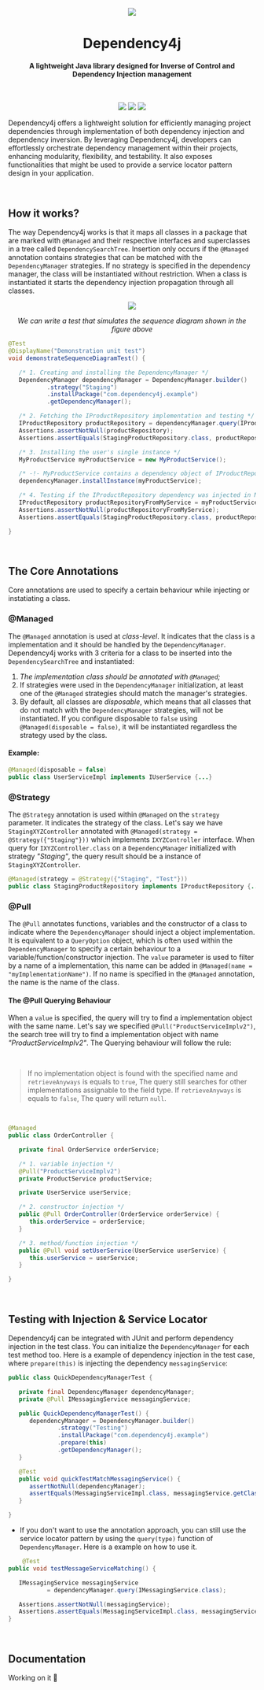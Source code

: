 
<p align="center">
  <img src="https://i.imgur.com/OE3AM94.png"/>
</p>

<h1 align="center">Dependency4j</h1>
<h4 align="center">A lightweight Java library designed for Inverse of Control and Dependency Injection management</h3>

<br>

<p align="center">
  <img src="https://img.shields.io/badge/DEPENDENCY4J%20%20-1.0.8_SNAPSHOT-purple"/>
  <img src="https://github.com/daviddev16/dependency4j/actions/workflows/maven-testing.yml/badge.svg"/>
  <img src="https://img.shields.io/badge/Java%20%20-17.0.10-orange"/>
</p>


Dependency4j offers a lightweight solution for efficiently managing project dependencies through
implementation of both dependency injection and dependency inversion. By leveraging Dependency4j,
developers can effortlessly orchestrate dependency management within their projects, enhancing
modularity, flexibility, and testability. It also exposes functionalities that might be used to
provide a service locator pattern design in your application.

<br>

## How it works?

The way Dependency4j works is that it maps all classes in a package that are marked with `@Managed`
and their respective interfaces and superclasses in a tree called `DependencySearchTree`. Insertion
only occurs if the `@Managed` annotation contains strategies that can be matched with the `DependencyManager`
strategies. If no strategy is specified in the dependency manager, the class will be instantiated
without restriction. When a class is instantiated it starts the dependency injection propagation through
all classes.

<p align="center">
  <img src="https://i.imgur.com/elwZ4uk.png"/>
</p>

<p align="center"><i>We can write a test that simulates the sequence diagram shown in the figure above</i></p> 

````java
@Test
@DisplayName("Demonstration unit test")
void demonstrateSequenceDiagramTest() {

   /* 1. Creating and installing the DependencyManager */
   DependencyManager dependencyManager = DependencyManager.builder()
           .strategy("Staging")
           .installPackage("com.dependency4j.example")
           .getDependencyManager();

   /* 2. Fetching the IProductRepository implementation and testing */
   IProductRepository productRepository = dependencyManager.query(IProductRepository.class);
   Assertions.assertNotNull(productRepository);
   Assertions.assertEquals(StagingProductRepository.class, productRepository.getClass());

   /* 3. Installing the user's single instance */
   MyProductService myProductService = new MyProductService();

   /* -!- MyProductService contains a dependency object of IProductRepository, we should test it later  -!- */
   dependencyManager.installInstance(myProductService);

   /* 4. Testing if the IProductRepository dependency was injected in MyProductService instance */
   IProductRepository productRepositoryFromMyService = myProductService.getProductRepository();
   Assertions.assertNotNull(productRepositoryFromMyService);
   Assertions.assertEquals(StagingProductRepository.class, productRepositoryFromMyService.getClass());

}
````

<br>

## The Core Annotations

Core annotations are used to specify a certain behaviour while injecting or instatiating a class.

### **@Managed**

The `@Managed` annotation is used at _class-level_. It indicates that the class is a implementation and it
should be handled by the `DependencyManager`. Dependency4j works with 3 criteria for a class to be inserted
into the `DependencySearchTree` and instantiated:

1. _The implementation class should be annotated with `@Managed`;_
2. If strategies were used in the `DependencyManager` initialization,
   at least one of the `@Managed` strategies should match the manager's strategies.
3. By default, all classes are _disposable_, which means that all classes that do not
   match with the `DependencyManager` strategies, will not be instantiated. If you configure
   disposable to `false` using `@Managed(disposable = false)`, it will be instantiated regardless
   the strategy used by the class.

#### Example:

````java
@Managed(disposable = false)
public class UserServiceImpl implements IUserService {...}
````

### **@Strategy**

The `@Strategy` annotation is used within `@Managed` on the `strategy` parameter. It indicates
the strategy of the class. Let's say we have `StagingXYZController` annotated with
`@Managed(strategy = @Strategy({"Staging"}))` which implements `IXYZController` interface. When
query for `IXYZController.class` on a `DependencyManager` initialized with strategy *"Staging"*,
the query result should be a instance of `StagingXYZController`.

````java
@Managed(strategy = @Strategy({"Staging", "Test"}))
public class StagingProductRepository implements IProductRepository {...}
````

### **@Pull**

The `@Pull` annotates functions, variables and the constructor of a class to indicate where the
`DependencyManager` should inject a object implementation. It is equivalent to a `QueryOption`
object, which is often used within the `DependencyManager` to specify a certain behaviour to a
variable/function/constructor injection. The `value` parameter is used to filter by a name of a
implementation, this name can be added in `@Managed(name = "myImplementationName")`. If no name
is specified in the `@Managed` annotation, the name is the name of the class.

#### The @Pull Querying Behaviour

When a `value` is specified, the query will try to find a implementation object with the same name.
Let's say we specified `@Pull("ProductServiceImplv2")`, the search tree will try to find a implementation
object with name *"ProductServiceImplv2"*. The Querying behaviour will follow the rule:

<br>

> If no implementation object is found with the specified name and `retrieveAnyways` is equals to `true`,
> The query still searches for other implementations assignable to the field type. If `retrieveAnyways`
> is equals to `false`, The query will return `null`.

<br>

````java
@Managed
public class OrderController {

   private final OrderService orderService;

   /* 1. variable injection */
   @Pull("ProductServiceImplv2")
   private ProductService productService;

   private UserService userService;

   /* 2. constructor injection */
   public @Pull OrderController(OrderService orderService) {
      this.orderService = orderService;
   }

   /* 3. method/function injection */
   public @Pull void setUserService(UserService userService) {
      this.userService = userService;
   }

}
````
<br>

## Testing with Injection & Service Locator

Dependency4j can be integrated with JUnit and perform dependency injection in the test class.
You can initialize the `DependencyManager` for each test method too. Here is a example
of dependency injection in the test case, where `prepare(this)` is injecting the dependency
`messagingService`:

```java
public class QuickDependencyManagerTest {

   private final DependencyManager dependencyManager;
   private @Pull IMessagingService messagingService;

   public QuickDependencyManagerTest() {
      dependencyManager = DependencyManager.builder()
              .strategy("Testing")
              .installPackage("com.dependency4j.example")
              .prepare(this)
              .getDependencyManager();
   }

   @Test
   public void quickTestMatchMessagingService() {
      assertNotNull(dependencyManager);
      assertEquals(MessagingServiceImpl.class, messagingService.getClass());
   }

}
```
- If you don't want to use the annotation approach, you can still use the service locator pattern
  by using the `query(type)` function of `DependencyManager`. Here is a example on how to use it.
```java
    @Test
public void testMessageServiceMatching() {

   IMessagingService messagingService
           = dependencyManager.query(IMessagingService.class);

   Assertions.assertNotNull(messagingService);
   Assertions.assertEquals(MessagingServiceImpl.class, messagingService.getClass());
}
```
<br>

## Documentation

Working on it 🧐


